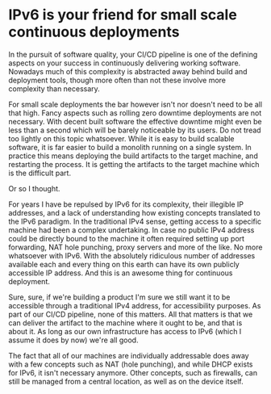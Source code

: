 IPv6 is your friend for small scale continuous deployments
========================================

In the pursuit of software quality, your CI/CD pipeline is one of the defining aspects on your success in continuously delivering working software. Nowadays much of this complexity is abstracted away behind build and deployment tools, though more often than not these involve more complexity than necessary.

For small scale deployments the bar however isn't nor doesn't need to be all that high. Fancy aspects such as rolling zero downtime deployments are not necessary. With decent built software the effective downtime might even be less than a second which will be barely noticeable by its users. Do not tread too lightly on this topic whatsoever. While it is easy to build scalable software, it is far easier to build a monolith running on a single system. In practice this means deploying the build artifacts to the target machine, and restarting the process. It is getting the artifacts to the target machine which is the difficult part.

Or so I thought.

For years I have be repulsed by IPv6 for its complexity, their illegible IP addresses, and a lack of understanding how existing concepts translated to the IPv6 paradigm. In the traditional IPv4 sense, getting access to a specific machine had been a complex undertaking. In case no public IPv4 address could be directly bound to the machine it often required setting up port forwarding, NAT hole punching, proxy servers and more of the like. No more whatsoever with IPv6. With the absolutely ridiculous number of addresses available each and every thing on this earth can have its own publicly accessible IP address. And this is an awesome thing for continuous deployment.

Sure, sure, if we're building a product I'm sure we still want it to be accessible through a traditional IPv4 address, for accessibility purposes. As part of our CI/CD pipeline, none of this matters. All that matters is that we can deliver the artifact to the machine where it ought to be, and that is about it. As long as our own infrastructure has access to IPv6 (which I assume it does by now) we're all good.

The fact that all of our machines are individually addressable does away with a few concepts such as NAT (hole punching), and while DHCP exists for IPv6, it isn't necessary anymore. Other concepts, such as firewalls, can still be managed from a central location, as well as on the device itself. 